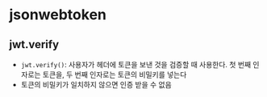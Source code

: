 # jsonwebtoken

## jwt.verify

- `jwt.verify()`: 사용자가 헤더에 토큰을 보낸 것을 검증할 때 사용한다. 첫 번째 인자로는 토큰을, 두 번째 인자로는 토큰의 비밀키를 넣는다
- 토큰의 비밀키가 일치하지 않으면 인증 받을 수 없음
